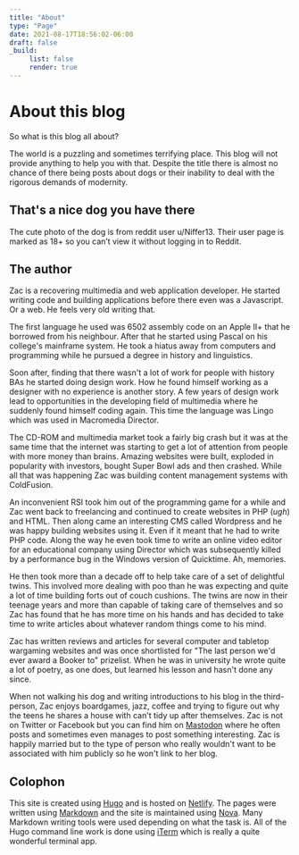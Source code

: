 ```yaml
---
title: "About"
type: "Page"
date: 2021-08-17T18:56:02-06:00
draft: false
_build:
     list: false
     render: true
---
```


# About this blog

So what is this blog all about? 

The world is a puzzling and sometimes terrifying place. This blog will not provide anything to help you with that. Despite the title there is almost no chance of there being posts about dogs or their inability to deal with the rigorous demands of modernity.

## That's a nice dog you have there

The cute photo of the dog is from reddit user u/Niffer13. Their user page is marked as 18+ so you can’t view it without logging in to Reddit. 

## The author
Zac is a recovering multimedia and web application developer. He started writing code and building applications before there even was a Javascript. Or a web. He feels very old writing that.

The first language he used was 6502 assembly code on an Apple II+ that he borrowed from his neighbour. After that he started using Pascal on his college's mainframe system. He took a hiatus away from computers and programming while he pursued a degree in history and linguistics.

Soon after, finding that there wasn't a lot of work for people with history BAs he started doing design work. How he found himself working as a designer with no experience is another story. A few years of design work lead to opportunities in the developing field of multimedia where he suddenly found himself coding again. This time the language was Lingo which was used in Macromedia Director. 

The CD-ROM and multimedia market took a fairly big crash but it was at the same time that the internet was starting to get a lot of attention from people with more money than brains. Amazing websites were built, exploded in popularity with investors, bought Super Bowl ads and then crashed. While all that was happening Zac was building content management systems with ColdFusion. 

An inconvenient RSI took him out of the programming game for a while and Zac went back to freelancing and continued to create websites in PHP (_ugh_) and HTML. Then along came an interesting CMS called Wordpress and he was happy building websites using it. Even if it meant that he had to write PHP code. Along the way he even took time to write an online video editor for an educational company using Director which was subsequently killed by a performance bug in the Windows version of Quicktime. Ah, memories. 

He then took more than a decade off to help take care of a set of delightful twins. This involved more dealing with poo than he was expecting and quite a lot of time building forts out of couch cushions. The twins are now in their teenage years and more than capable of taking care of themselves and so Zac has found that he has more time on his hands and has decided to take time to write articles about whatever random things come to his mind.

Zac has written reviews and articles for several computer and tabletop wargaming websites and was once shortlisted for "The last person we'd ever award a Booker to" prizelist. When he was in university he wrote quite a lot of poetry, as one does, but learned his lesson and hasn't done any since. 

When not walking his dog and writing introductions to his blog in the third-person, Zac enjoys boardgames, jazz, coffee and trying to figure out why the teens he shares a house with can't tidy up after themselves. Zac is not on Twitter or Facebook but you can find him on [Mastodon](https://home.social/@lolzac) where he often posts and sometimes even manages to post something interesting. Zac is happily married but to the type of person who really wouldn't want to be associated with him publicly so he won't link to her blog. 

## Colophon

This site is created using [Hugo][gohugo] and is hosted on [Netlify][ghp]. The pages were written using [Markdown](https://www.markdownguide.org/) and the site is maintained using [Nova](https://nova.app). Many Markdown writing tools were used depending on what the task is. All of the Hugo command line work is done using [iTerm](https://iterm2.com/index.html) which is really a quite wonderful terminal app. 

[gohugo]: https://gohugo.io "Hugo starts with the letter H"
[ghp]:https://www.netlify.com

